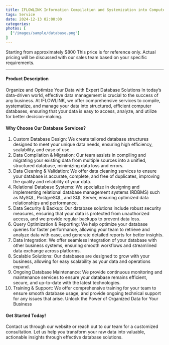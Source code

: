 ```yaml
---
title: IFLOWLINK Information Compilation and Systemization into Computer Databases
tags: Service
date: 2024-12-13 02:00:00
categories: 
photos: [
  ["/images/sample/database.png"]
] 
---
```


Starting from approximately $800
This price is for reference only. Actual pricing will be discussed with our sales team based on your specific requirements.

<!--more-->

---

#### Product Description
Organize and Optimize Your Data with Expert Database Solutions
In today’s data-driven world, effective data management is crucial to the success of any business. At IFLOWLINK, we offer comprehensive services to compile, systematize, and manage your data into structured, efficient computer databases, ensuring that your data is easy to access, analyze, and utilize for better decision-making.

#### Why Choose Our Database Services?
1. Custom Database Design:
We create tailored database structures designed to meet your unique data needs, ensuring high efficiency, scalability, and ease of use.
2. Data Compilation & Migration:
Our team assists in compiling and migrating your existing data from multiple sources into a unified, structured database, minimizing data loss and errors.
3. Data Cleaning & Validation:
We offer data cleaning services to ensure your database is accurate, complete, and free of duplicates, improving the quality and reliability of your data.
4. Relational Database Systems:
We specialize in designing and implementing relational database management systems (RDBMS) such as MySQL, PostgreSQL, and SQL Server, ensuring optimized data relationships and performance.
5. Data Security & Backup:
Our database solutions include robust security measures, ensuring that your data is protected from unauthorized access, and we provide regular backups to prevent data loss.
6. Query Optimization & Reporting:
We help optimize your database queries for faster performance, allowing your team to retrieve and analyze data with ease, and generate detailed reports for better insights.
7. Data Integration:
We offer seamless integration of your database with other business systems, ensuring smooth workflows and streamlined data exchange across platforms.
8. Scalable Solutions:
Our databases are designed to grow with your business, allowing for easy scalability as your data and operations expand.
9. Ongoing Database Maintenance:
We provide continuous monitoring and maintenance services to ensure your database remains efficient, secure, and up-to-date with the latest technologies.
10. Training & Support:
We offer comprehensive training for your team to ensure smooth database usage, and provide ongoing technical support for any issues that arise.
Unlock the Power of Organized Data for Your Business

#### Get Started Today!
Contact us through our website or reach out to our team for a customized consultation. Let us help you transform your raw data into valuable, actionable insights through effective database solutions.